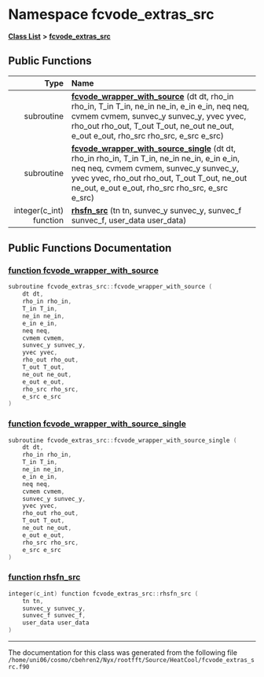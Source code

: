 
# Namespace fcvode\_extras\_src


[**Class List**](annotated.md) **>** [**fcvode\_extras\_src**](namespacefcvode__extras__src.md)




















## Public Functions

| Type | Name |
| ---: | :--- |
|  subroutine | [**fcvode\_wrapper\_with\_source**](namespacefcvode__extras__src.md#function-fcvode-wrapper-with-source) (dt dt, rho\_in rho\_in, T\_in T\_in, ne\_in ne\_in, e\_in e\_in, neq neq, cvmem cvmem, sunvec\_y sunvec\_y, yvec yvec, rho\_out rho\_out, T\_out T\_out, ne\_out ne\_out, e\_out e\_out, rho\_src rho\_src, e\_src e\_src) <br> |
|  subroutine | [**fcvode\_wrapper\_with\_source\_single**](namespacefcvode__extras__src.md#function-fcvode-wrapper-with-source-single) (dt dt, rho\_in rho\_in, T\_in T\_in, ne\_in ne\_in, e\_in e\_in, neq neq, cvmem cvmem, sunvec\_y sunvec\_y, yvec yvec, rho\_out rho\_out, T\_out T\_out, ne\_out ne\_out, e\_out e\_out, rho\_src rho\_src, e\_src e\_src) <br> |
|  integer(c\_int) function | [**rhsfn\_src**](namespacefcvode__extras__src.md#function-rhsfn-src) (tn tn, sunvec\_y sunvec\_y, sunvec\_f sunvec\_f, user\_data user\_data) <br> |








## Public Functions Documentation


### <a href="#function-fcvode-wrapper-with-source" id="function-fcvode-wrapper-with-source">function fcvode\_wrapper\_with\_source </a>


```cpp
subroutine fcvode_extras_src::fcvode_wrapper_with_source (
    dt dt,
    rho_in rho_in,
    T_in T_in,
    ne_in ne_in,
    e_in e_in,
    neq neq,
    cvmem cvmem,
    sunvec_y sunvec_y,
    yvec yvec,
    rho_out rho_out,
    T_out T_out,
    ne_out ne_out,
    e_out e_out,
    rho_src rho_src,
    e_src e_src
) 
```



### <a href="#function-fcvode-wrapper-with-source-single" id="function-fcvode-wrapper-with-source-single">function fcvode\_wrapper\_with\_source\_single </a>


```cpp
subroutine fcvode_extras_src::fcvode_wrapper_with_source_single (
    dt dt,
    rho_in rho_in,
    T_in T_in,
    ne_in ne_in,
    e_in e_in,
    neq neq,
    cvmem cvmem,
    sunvec_y sunvec_y,
    yvec yvec,
    rho_out rho_out,
    T_out T_out,
    ne_out ne_out,
    e_out e_out,
    rho_src rho_src,
    e_src e_src
) 
```



### <a href="#function-rhsfn-src" id="function-rhsfn-src">function rhsfn\_src </a>


```cpp
integer(c_int) function fcvode_extras_src::rhsfn_src (
    tn tn,
    sunvec_y sunvec_y,
    sunvec_f sunvec_f,
    user_data user_data
) 
```



------------------------------
The documentation for this class was generated from the following file `/home/uni06/cosmo/cbehren2/Nyx/rootfft/Source/HeatCool/fcvode_extras_src.f90`